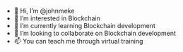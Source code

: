 - 👋 Hi, I’m @johnmeke
- 👀 I’m interested in Blockchain
- 🌱 I’m currently learning Blockchain development
- 💞️ I’m looking to collaborate on Blockchain development
- 📫 You can teach me through virtual training

<!---
johnmeke/johnmeke is a ✨ special ✨ repository because its `README.md` (this file) appears on your GitHub profile.
You can click the Preview link to take a look at your changes.
--->

